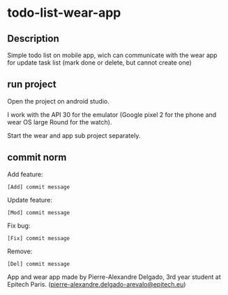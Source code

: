 # todo-list-wear-app
## Description

Simple todo list on mobile app, wich can communicate with the wear app for update task list (mark done or delete, but cannot create one)

## run project

Open the project on android studio.

I work with the API 30 for the emulator (Google pixel 2 for the phone and wear OS large Round for the watch).

Start the wear and app sub project separately.

## commit norm

Add feature:
```
[Add] commit message
```
Update feature:
```
[Mod] commit message
```
Fix bug:
```
[Fix] commit message
```
Remove:
```
[Del] commit message
```

App and wear app made by Pierre-Alexandre Delgado, 3rd year student at Epitech Paris. (pierre-alexandre.delgado-arevalo@epitech.eu)
